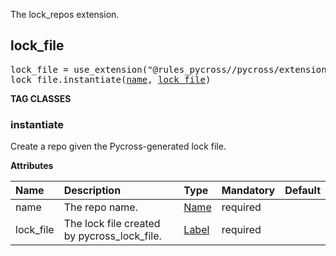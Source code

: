 <!-- Generated with Stardoc: http://skydoc.bazel.build -->

The lock_repos extension.

<a id="lock_file"></a>

## lock_file

<pre>
lock_file = use_extension("@rules_pycross//pycross/extensions:lock_file.bzl", "lock_file")
lock_file.instantiate(<a href="#lock_file.instantiate-name">name</a>, <a href="#lock_file.instantiate-lock_file">lock_file</a>)
</pre>


**TAG CLASSES**

<a id="lock_file.instantiate"></a>

### instantiate

Create a repo given the Pycross-generated lock file.

**Attributes**

| Name  | Description | Type | Mandatory | Default |
| :------------- | :------------- | :------------- | :------------- | :------------- |
| <a id="lock_file.instantiate-name"></a>name |  The repo name.   | <a href="https://bazel.build/concepts/labels#target-names">Name</a> | required |  |
| <a id="lock_file.instantiate-lock_file"></a>lock_file |  The lock file created by pycross_lock_file.   | <a href="https://bazel.build/concepts/labels">Label</a> | required |  |


